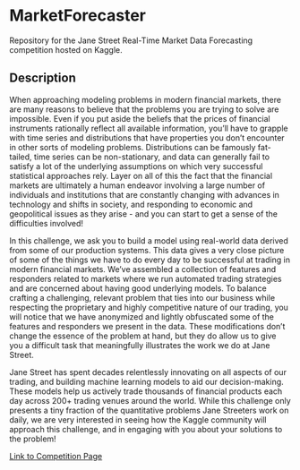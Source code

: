 # MarketForecaster
Repository for the Jane Street Real-Time Market Data Forecasting competition hosted on Kaggle.

## Description
When approaching modeling problems in modern financial markets, there are many reasons to believe that the problems you are trying to solve are impossible. Even if you put aside the beliefs that the prices of financial instruments rationally reflect all available information, you’ll have to grapple with time series and distributions that have properties you don’t encounter in other sorts of modeling problems. Distributions can be famously fat-tailed, time series can be non-stationary, and data can generally fail to satisfy a lot of the underlying assumptions on which very successful statistical approaches rely. Layer on all of this the fact that the financial markets are ultimately a human endeavor involving a large number of individuals and institutions that are constantly changing with advances in technology and shifts in society, and responding to economic and geopolitical issues as they arise - and you can start to get a sense of the difficulties involved!

In this challenge, we ask you to build a model using real-world data derived from some of our production systems. This data gives a very close picture of some of the things we have to do every day to be successful at trading in modern financial markets. We’ve assembled a collection of features and responders related to markets where we run automated trading strategies and are concerned about having good underlying models. To balance crafting a challenging, relevant problem that ties into our business while respecting the proprietary and highly competitive nature of our trading, you will notice that we have anonymized and lightly obfuscated some of the features and responders we present in the data. These modifications don’t change the essence of the problem at hand, but they do allow us to give you a difficult task that meaningfully illustrates the work we do at Jane Street.

Jane Street has spent decades relentlessly innovating on all aspects of our trading, and building machine learning models to aid our decision-making. These models help us actively trade thousands of financial products each day across 200+ trading venues around the world. While this challenge only presents a tiny fraction of the quantitative problems Jane Streeters work on daily, we are very interested in seeing how the Kaggle community will approach this challenge, and in engaging with you about your solutions to the problem!

[Link to Competition Page](https://kaggle.com/competitions/jane-street-real-time-market-data-forecasting)
